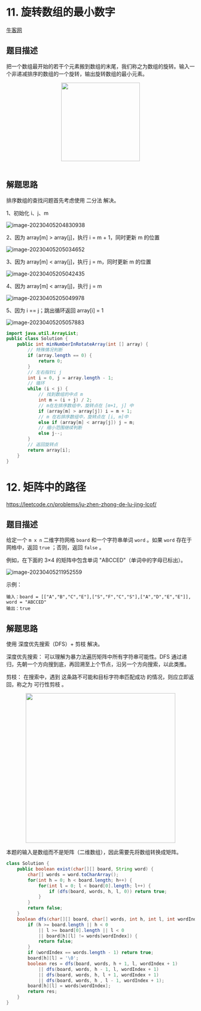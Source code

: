 # 11. 旋转数组的最小数字

[牛客网](https://www.nowcoder.com/practice/9f3231a991af4f55b95579b44b7a01ba?tpId=13&tqId=11159&tPage=1&rp=1&ru=/ta/coding-interviews&qru=/ta/coding-interviews/question-ranking&from=cyc_github)

## 题目描述

把一个数组最开始的若干个元素搬到数组的末尾，我们称之为数组的旋转。输入一个非递减排序的数组的一个旋转，输出旋转数组的最小元素。

<div align="center"> <img src="https://cs-notes-1256109796.cos.ap-guangzhou.myqcloud.com/0038204c-4b8a-42a5-921d-080f6674f989.png" width="210px"> </div><br>

## 解题思路

排序数组的查找问题首先考虑使用 二分法 解决。

1、初始化 i、j、m

![image-20230405204830938](https://technotes.oss-cn-shenzhen.aliyuncs.com/2023/image-20230405204830938.png)

2、因为 array[m] > array[j]，执行 i = m + 1，同时更新 m 的位置

![image-20230405205034652](https://technotes.oss-cn-shenzhen.aliyuncs.com/2023/image-20230405205034652.png)

3、因为 array[m] < array[j]，执行 j = m，同时更新 m 的位置

![image-20230405205042435](https://technotes.oss-cn-shenzhen.aliyuncs.com/2023/image-20230405205042435.png)

4、因为 array[m] < array[j]，执行 j = m

![image-20230405205049978](https://technotes.oss-cn-shenzhen.aliyuncs.com/2023/image-20230405205049978.png)

5、因为 i == j；跳出循环返回 array[i] = 1

![image-20230405205057883](https://technotes.oss-cn-shenzhen.aliyuncs.com/2023/image-20230405205057883.png)

```java
import java.util.ArrayList;
public class Solution {
    public int minNumberInRotateArray(int [] array) {
        // 特殊情况判断
        if (array.length == 0) {
            return 0;
        }
        // 左右指针i j
        int i = 0, j = array.length - 1;
        // 循环
        while (i < j) {
            // 找到数组的中点 m
            int m = (i + j) / 2;
            // m在左排序数组中，旋转点在 [m+1, j] 中
            if (array[m] > array[j]) i = m + 1;
            // m 在右排序数组中，旋转点在 [i, m]中
            else if (array[m] < array[j]) j = m;
            // 缩小范围继续判断
            else j--;
        }
        // 返回旋转点
        return array[i];
    }
}
```

# 12. 矩阵中的路径

https://leetcode.cn/problems/ju-zhen-zhong-de-lu-jing-lcof/

## 题目描述

给定一个 `m x n` 二维字符网格 `board` 和一个字符串单词 `word` 。如果 `word` 存在于网格中，返回 `true` ；否则，返回 `false` 。

例如，在下面的 3×4 的矩阵中包含单词 "ABCCED"（单词中的字母已标出）。

![image-20230405211952559](https://technotes.oss-cn-shenzhen.aliyuncs.com/2023/image-20230405211952559.png)

示例：

```
输入：board = [["A","B","C","E"],["S","F","C","S"],["A","D","E","E"]], word = "ABCCED"
输出：true
```

## 解题思路

使用 深度优先搜索（DFS）+ 剪枝 解决。

深度优先搜索： 可以理解为暴力法遍历矩阵中所有字符串可能性。DFS 通过递归，先朝一个方向搜到底，再回溯至上个节点，沿另一个方向搜索，以此类推。

剪枝： 在搜索中，遇到 这条路不可能和目标字符串匹配成功 的情况，则应立即返回，称之为 可行性剪枝 。

<div align="center"> <img src="https://technotes.oss-cn-shenzhen.aliyuncs.com/2023/image-20230405213151700.png" width="400px"> </div>

本题的输入是数组而不是矩阵（二维数组），因此需要先将数组转换成矩阵。

```java
class Solution {
    public boolean exist(char[][] board, String word) {
        char[] words = word.toCharArray();
        for(int h = 0; h < board.length; h++) {
            for(int l = 0; l < board[0].length; l++) {
                if (dfs(board, words, h, l, 0)) return true;
            }
        }
        return false;
    }
    boolean dfs(char[][] board, char[] words, int h, int l, int wordIndex) {
        if (h >= board.length || h < 0 
            || l >= board[0].length || l < 0 
            || board[h][l] != words[wordIndex]) {
            return false;
        }
        if (wordIndex == words.length - 1) return true;
        board[h][l] = '\0';
        boolean res = dfs(board, words, h + 1, l, wordIndex + 1) 
            || dfs(board, words, h - 1, l, wordIndex + 1) 
            || dfs(board, words, h, l + 1, wordIndex + 1) 
            || dfs(board, words, h , l - 1, wordIndex + 1);
        board[h][l] = words[wordIndex];
        return res;
    }
}
```

